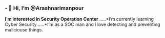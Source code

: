 ### - 👋 Hi, I’m @Arashnarimanpour
**I’m interested in Security Operation Center**
.....*I’m currently learning Cyber Security
.....*I’m as a SOC man and i love detecting and preventing maliciouse things.

